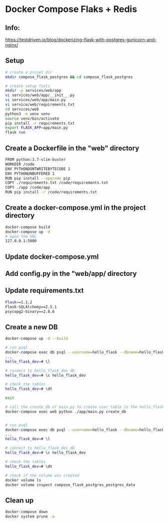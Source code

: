 # Docker Compose Flaks + Redis

## Info:
https://testdriven.io/blog/dockerizing-flask-with-postgres-gunicorn-and-nginx/

## Setup
```bash
# create a projet dir
mkdir compose_flask_postgres && cd compose_flask_postgres

# create setup fiels
mkdir -p services/web/app
vi services/web/app/__init__.py
vi services/web/app/main.py
vi service/web/requirements.txt
cd services/web
python3 -m venv venv
source venv/bin/activate
pip install -r requirements.txt
export FLASK_APP=app/main.py
flask run
```

## Create a Dockerfile in the "web" directory
```bash
FROM python:3.7-slim-buster
WORKDIR /code
ENV PYTHONDONTWRITEBYTECODE 1
ENV PYTHONUNBUFFERED 1
RUN pip install --upgrade pip
COPY ./requirements.txt /code/requirements.txt
COPY ./app /code/app
RUN pip install -r /code/requirements.txt
```

## Create a docker-compose.yml in the project directory
```bash
docker-compose build
docker-compose up -d
# open the URL
127.0.0.1:5000
```

## Update docker-compose.yml

## Add config.py in the "web/app/ directory

## Update requirements.txt
```bash
Flask==1.1.2
Flask-SQLAlchemy==2.5.1
psycopg2-binary==2.8.6
```

## Create a new DB
```bash
docker-compose up -d --build

# run psql
docker-compose exec db psql --username=hello_flask --dbname=hello_flask_dev
...
hello_flask_dev=# \l

# connect to hello_flask_dev db
hello_flask_dev=# \c hello_flask_dev

# check the tables
hello_flask_dev=# \dt

exit

# call the create_db of main.py to create user table in the hello_flask_dev 
docker-compose exec web python ./app/main.py create_db


# run psql
docker-compose exec db psql --username=hello_flask --dbname=hello_flask_dev
...
hello_flask_dev=# \l

# connect to hello_flask_dev db
hello_flask_dev=# \c hello_flask_dev

# check the tables
hello_flask_dev=# \dt

# check if the volume was created
docker volume ls
docker volume inspect compose_flask_postgres_postgres_data
```

## Clean up
```bash
docker-compose down
docker system prune -a
```